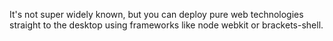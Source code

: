 It's not super widely known, but you can deploy pure web technologies straight to the desktop
using frameworks like node webkit or brackets-shell.
